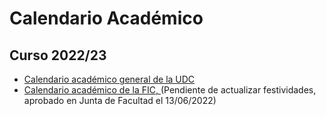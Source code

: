 # Calendario Académico

## Curso 2022/23

- [Calendario académico general de la UDC](https://udcgal.sharepoint.com/:b:/s/repositoriofic/EcaHNlMI7HBBvd8blzNkxuEBu_J9xHGp7cJqzDaDFimmFg?e=VjnhYt)
- [Calendario académico de la FIC, ](https://udcgal.sharepoint.com/:b:/s/repositoriofic/EabvjT7g8uJPsIo9clrECjQBYAOx33Y4kMT4AXeUu_erSw?e=DzH13v) (Pendiente de actualizar festividades, aprobado en Junta de Facultad el 13/06/2022)